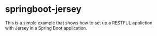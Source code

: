 # springboot-jersey

This is a simple example that shows how to set up a RESTFUL appliction with Jersey in a Spring Boot application.
